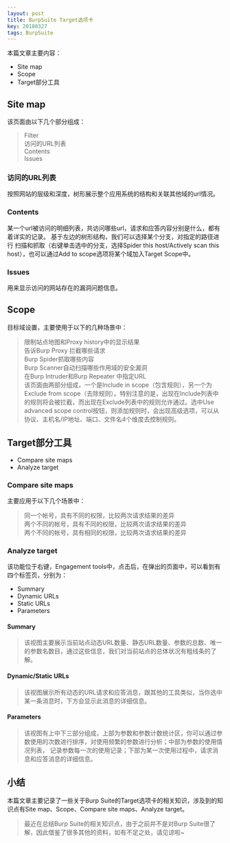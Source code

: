```yaml
---
layout: post
title: BurpSuite Target选项卡
key: 20180327
tags: BurpSuite
---
```


本篇文章主要内容：
- Site map
- Scope
- Target部分工具

<!--more-->

## Site map
该页面由以下几个部分组成：
>Filter  
>访问的URL列表  
>Contents  
>Issues  
### 访问的URL列表
按照网站的层级和深度，树形展示整个应用系统的结构和关联其他域的url情况。

### Contents
某一个url被访问的明细列表，共访问哪些url，请求和应答内容分别是什么，都有着详实的记录。 基于左边的树形结构，我们可以选择某个分支，对指定的路径进行
扫描和抓取（右键单击选中的分支，选择Spider this host/Actively scan this host），也可以通过Add to scope选项将某个域加入Target Scope中。

### Issues
用来显示访问的网站存在的漏洞问题信息。

## Scope
目标域设置，主要使用于以下的几种场景中：
>限制站点地图和Proxy history中的显示结果  
>告诉Burp Proxy 拦截哪些请求  
>Burp Spider抓取哪些内容  
>Burp Scanner自动扫描哪些作用域的安全漏洞  
>在Burp Intruder和Burp Repeater 中指定URL  
该页面由两部分组成，一个是Include in scope（包含规则），另一个为Exclude from scope（去除规则）。特别注意的是，出现在Include列表中的规则将会被拦截，而出现在Exclude列表中的规则允许通过。选中Use advanced scope control按钮，则添加规则时，会出现高级选项，可以从协议、主机名/IP地址、端口、文件名4个维度去控制规则。

## Target部分工具
- Compare site maps
- Analyze target

### Compare site maps
主要应用于以下几个场景中：
>同一个帐号，具有不同的权限，比较两次请求结果的差异  
>两个不同的帐号，具有不同的权限，比较两次请求结果的差异  
>两个不同的帐号，具有相同的权限，比较两次请求结果的差异

### Analyze target
该功能位于右键，Engagement tools中，点击后，在弹出的页面中，可以看到有四个标签页，分别为：
- Summary
- Dynamic URLs
- Static URLs
- Parameters
#### Summary
>该视图主要展示当前站点动态URL数量、静态URL数量、参数的总数、唯一的参数名数目，通过这些信息，我们对当前站点的总体状况有粗线条的了解。

#### Dynamic/Static URLs
>该视图展示所有动态的URL请求和应答消息，跟其他的工具类似，当你选中某一条消息时，下方会显示此消息的详细信息。

#### Parameters
>该视图有上中下三部分组成，上部为参数和参数计数统计区，你可以通过参数使用的次数进行排序，对使用频繁的参数进行分析；中部为参数的使用情况列表，
记录参数每一次的使用记录；下部为某一次使用过程中，请求消息和应答消息的详细信息。

## 小结
本篇文章主要记录了一些关于Burp Suite的Target选项卡的相关知识，涉及到的知识点有Site map、Scope、Compare site maps、Analyze target。
>最近在总结Burp Suite的相关知识点，由于之前并不是对Burp Suite很了解，因此借鉴了很多其他的资料，如有不足之处，请见谅啦~
